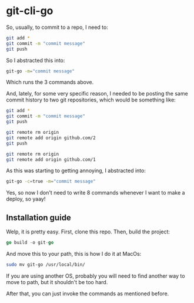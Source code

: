 # git-cli-go
So, usually, to commit to a repo, I need to:

```bash
git add *
git commit -m "commit message"
git push
```

So I abstracted this into:

```bash
git-go -m="commit message"
```

Which runs the 3 commands above. 

And, lately, for some very specific reason, I needed to be posting the same commit history to two git repositories, which would be something like:

```bash
git add *
git commit -m "commit message"
git push

git remote rm origin
git remote add origin github.com/2
git push

git remote rm origin
git remote add origin github.com/1
```

As this was starting to getting annoying, I abstracted into:

```bash
git-go -c=true -m="commit message"
```

Yes, so now I don't need to write 8 commands whenever I want to make a deploy, so yaay! 

## Installation guide

Welp, it is pretty easy. First, clone this repo. Then, build the project:

```go
go build -o git-go
```

And move this to your path, this is how I do it at MacOs:

```bash
sudo mv git-go /usr/local/bin/
```

If you are using another OS, probably you will need to find another way to move to path, but it shouldn't be too hard.

After that, you can just invoke the commands as mentioned before. 

